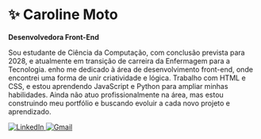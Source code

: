 # ✨ Caroline Moto

**Desenvolvedora Front-End**

Sou estudante de Ciência da Computação, com conclusão prevista para 2028, e atualmente em transição de carreira da Enfermagem para a Tecnologia. enho me dedicado à área de desenvolvimento front-end, onde encontrei uma forma de unir criatividade e lógica. Trabalho com HTML e CSS, e estou aprendendo JavaScript e Python para ampliar minhas habilidades. Ainda não atuo profissionalmente na área, mas estou construindo meu portfólio e buscando evoluir a cada novo projeto e aprendizado.

<p align="left">
    <a href="https://www.linkedin.com/in/dev-caroline-moto/">
        <img 
            alt="LinkedIn" 
            title="Conecte-se" 
            src="src=https://img.shields.io/badge/LinkedIn-blue?style=for-the-badge&logo=linkedin&logoColor=white"/>
    </a>
    <a href="mailto:carolinesmoto@gmail.com" target="_blank">
        <img 
            alt="Gmail" 
            title="Envie-me um e-mail" 
            src="https://img.shields.io/badge/Gmail-red?style=for-the-badge&logo=gmail&logoColor=white"/>
    </a> 